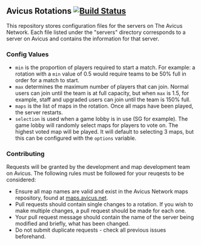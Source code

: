 ## Avicus Rotations [![Build Status](https://travis-ci.org/Avicus/Rotations.svg?branch=master)](https://travis-ci.org/Avicus/Rotations)

This repository stores configuration files for the servers on The Avicus Network. Each file listed under the "servers" directory corresponds to a server on Avicus and contains the information for that server.

### Config Values

* `min` is the proportion of players required to start a match. For example: a rotation with a `min` value of 0.5 would require teams to be 50% full in order for a match to start.
* `max` determines the maximum number of players that can join. Normal users can join until the team is at full capacity, but when `max` is 1.5, for example, staff and upgraded users can join until the team is 150% full.
* `maps` is the list of maps in the rotation. Once all maps have been played, the server restarts.
* `selection` is used when a game lobby is in use (SG for example). The game lobby will randomly select maps for players to vote on. The highest voted map will be played. It will default to selecting 3 maps, but this can be configured with the `options` variable.

### Contributing

Requests will be granted by the development and map development team on Avicus. The following rules must be followed for your reuqests to be considered:

* Ensure all map names are valid and exist in the Avicus Network maps repository, found at [maps.avicus.net](https://maps.avicus.net).
* Pull requests should contain single changes to a rotation. If you wish to make multiple changes, a pull request should be made for each one.
* Your pull request message should contain the name of the server being modified and briefly, what has been changed.
* Do not submit duplicate requests - check all previous issues beforehand.
